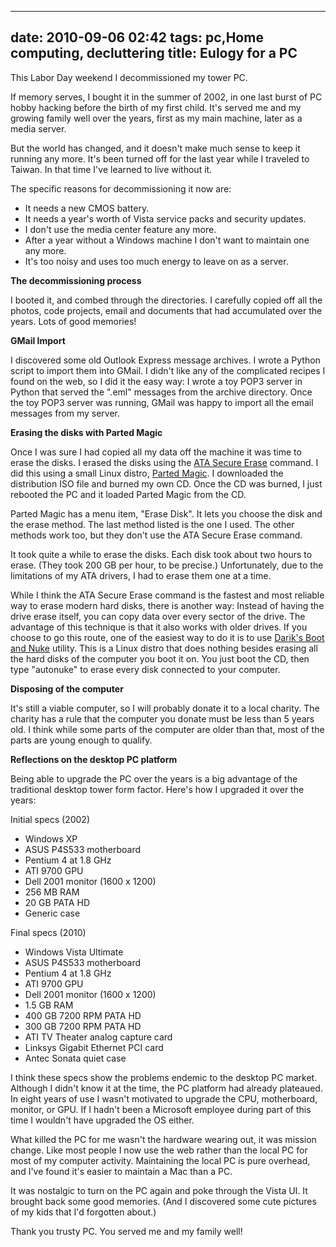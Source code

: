 
---
date: 2010-09-06 02:42
tags: pc,Home computing, decluttering
title: Eulogy for a PC
---

This Labor Day weekend I decommissioned my tower PC.

If memory serves, I bought it in the summer of 2002, in one last burst of PC
hobby hacking before the birth of my first child. It's served me and my
growing family well over the years, first as my main machine, later as a media
server.

But the world has changed, and it doesn't make much sense to keep it running
any more. It's been turned off for the last year while I traveled to Taiwan.
In that time I've learned to live without it.

The specific reasons for decommissioning it now are:

* It needs a new CMOS battery.
* It needs a year's worth of Vista service packs and security updates.
* I don't use the media center feature any more.
* After a year without a Windows machine I don't want to maintain one any more.
* It's too noisy and uses too much energy to leave on as a server.

**The decommissioning process**

I booted it, and combed through the directories. I carefully copied off all
the photos, code projects, email and documents that had accumulated over the
years. Lots of good memories!

**GMail Import**

I discovered some old Outlook Express message archives. I wrote a Python
script to import them into GMail. I didn't like any of the complicated recipes
I found on the web, so I did it the easy way: I wrote a toy POP3 server in
Python that served the ".eml" messages from the archive directory. Once the
toy POP3 server was running, GMail was happy to import all the email messages
from my server.

**Erasing the disks with Parted Magic**

Once I was sure I had copied all my data off the machine it was time to erase
the disks. I erased the disks using the
[ATA Secure Erase](https://ata.wiki.kernel.org/index.php/ATA_Secure_Erase) command. I did
this using a small Linux distro, [Parted Magic](http://partedmagic.com/). I
downloaded the distribution ISO file and burned my own CD. Once the CD was
burned, I just rebooted the PC and it loaded Parted Magic from the CD.

Parted Magic has a menu item, "Erase Disk". It lets you choose the disk and
the erase method. The last method listed is the one I used. The other methods
work too, but they don't use the ATA Secure Erase command.

It took quite a while to erase the disks. Each disk took about two hours to
erase. (They took 200 GB per hour, to be precise.) Unfortunately, due to the
limitations of my ATA drivers, I had to erase them one at a time.

While I think the ATA Secure Erase command is the fastest and most reliable
way to erase modern hard disks, there is another way: Instead of having the
drive erase itself, you can copy data over every sector of the drive. The
advantage of this technique is that it also works with older drives. If you
choose to go this route, one of the easiest way to do it is to use
[Darik's Boot and Nuke](http://www.dban.org/) utility. This is a Linux distro that does
nothing besides erasing all the hard disks of the computer you boot it on. You
just boot the CD, then type "autonuke" to erase every disk connected to your
computer.

**Disposing of the computer**

It's still a viable computer, so I will probably donate it to a local charity.
The charity has a rule that the computer you donate must be less than 5 years
old. I think while some parts of the computer are older than that, most of the
parts are young enough to qualify.

**Reflections on the desktop PC platform**

Being able to upgrade the PC over the years is a big advantage of the
traditional desktop tower form factor. Here's how I upgraded it over the
years:

Initial specs (2002)

* Windows XP
* ASUS P4S533 motherboard
* Pentium 4 at 1.8 GHz
* ATI 9700 GPU
* Dell 2001 monitor (1600 x 1200)
* 256 MB RAM
* 20 GB PATA HD
* Generic case


Final specs (2010)

* Windows Vista Ultimate
* ASUS P4S533 motherboard
* Pentium 4 at 1.8 GHz
* ATI 9700 GPU
* Dell 2001 monitor (1600 x 1200)
* 1.5 GB RAM
* 400 GB 7200 RPM PATA HD
* 300 GB 7200 RPM PATA HD
* ATI TV Theater analog capture card
* Linksys Gigabit Ethernet PCI card
* Antec Sonata quiet case


I think these specs show the problems endemic to the desktop PC market.
Although I didn't know it at the time, the PC platform had already plateaued.
In eight years of use I wasn't motivated to upgrade the CPU, motherboard,
monitor, or GPU. If I hadn't been a Microsoft employee during part of this
time I wouldn't have upgraded the OS either.

What killed the PC for me wasn't the hardware wearing out, it was mission
change. Like most people I now use the web rather than the local PC for most
of my computer activity. Maintaining the local PC is pure overhead, and I've
found it's easier to maintain a Mac than a PC.

It was nostalgic to turn on the PC again and poke through the Vista UI. It
brought back some good memories. (And I discovered some cute pictures of my
kids that I'd forgotten about.)

Thank you trusty PC. You served me and my family well!
